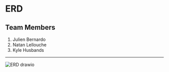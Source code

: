 # **ERD**

## Team Members
  1. Julien Bernardo
  2. Natan Lellouche
  3. Kyle Husbands
  
  ---
![ERD drawio](https://user-images.githubusercontent.com/82057989/199878879-88fdd6bc-6324-4c93-b79a-8b0af7faebd2.png)


  
